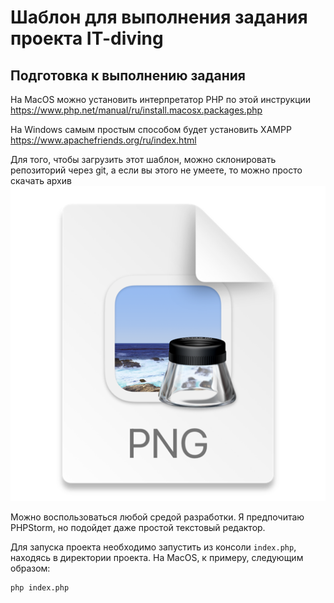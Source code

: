 # Шаблон для выполнения задания проекта IT-diving

## Подготовка к выполнению задания
На MacOS можно установить интерпретатор PHP по этой инструкции
https://www.php.net/manual/ru/install.macosx.packages.php

На Windows самым простым способом будет установить XAMPP
https://www.apachefriends.org/ru/index.html

Для того, чтобы загрузить этот шаблон, можно склонировать репозиторий через git, а если вы этого не умеете, то можно просто скачать архив
![download_image.png](readme-images/download_image.png)

Можно воспользоваться любой средой разработки. Я предпочитаю PHPStorm, но подойдет даже простой текстовый редактор.

Для запуска проекта необходимо запустить из консоли `index.php`, находясь в директории проекта. На MacOS, к примеру, следующим образом:
```
php index.php
```
